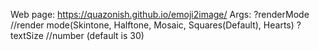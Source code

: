 Web page: https://quazonish.github.io/emoji2image/
Args:
?renderMode //render mode(Skintone, Halftone, Mosaic, Squares(Default), Hearts)
?textSize //number (default is 30)
